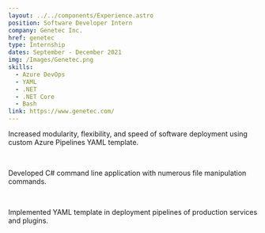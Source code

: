 ```yaml
---
layout: ../../components/Experience.astro
position: Software Developer Intern
company: Genetec Inc.
href: genetec
type: Internship
dates: September - December 2021
img: /Images/Genetec.png
skills:
  - Azure DevOps
  - YAML
  - .NET
  - .NET Core
  - Bash
link: https://www.genetec.com/
---
```


Increased modularity, flexibility, and speed of software
deployment using custom Azure Pipelines YAML template.

<br />

Developed C# command line application with numerous file
manipulation commands.

<br />

Implemented YAML template in deployment pipelines of
production services and plugins.
